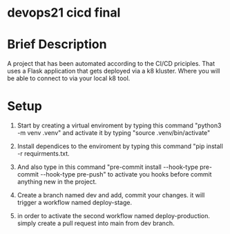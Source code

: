 # devops21 cicd final

# Brief Description
A project that has been automated according to the CI/CD priciples.
That uses a Flask application that gets deployed via a k8 kluster.
Where you will be able to connect to via your local k8 tool.

# Setup
1. Start by creating a virtual enviroment by typing this command "python3 -m venv .venv" and activate it by typing "source .venv/bin/activate"

2. Install dependices to the enviroment by typing this command "pip install -r requirments.txt.

3. And also type in this command "pre-commit install --hook-type pre-commit --hook-type pre-push" to activate you hooks before commit anything new in the project.

4. Create a branch named dev and add, commit your changes. it will trigger a workflow named deploy-stage.

5. in order to activate the second workflow named deploy-production. simply create a pull request into main from dev branch.
